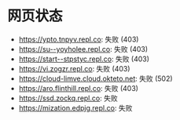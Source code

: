 # 网页状态
- https://ypto.tnpyv.repl.co: 失败 (403)
- https://su--yoyholee.repl.co: 失败 (403)
- https://start--stpstyc.repl.co: 失败 (403)
- https://vi.zogzr.repl.co: 失败 (403)
- https://cloud-limve.cloud.okteto.net: 失败 (502)
- https://aro.flinthill.repl.co: 失败 (403)
- https://ssd.zockq.repl.co: 失败
- https://mization.edpjg.repl.co: 失败
